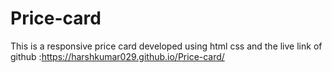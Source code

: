 # Price-card
This is a responsive price card developed using html css and the live link of github :https://harshkumar029.github.io/Price-card/

